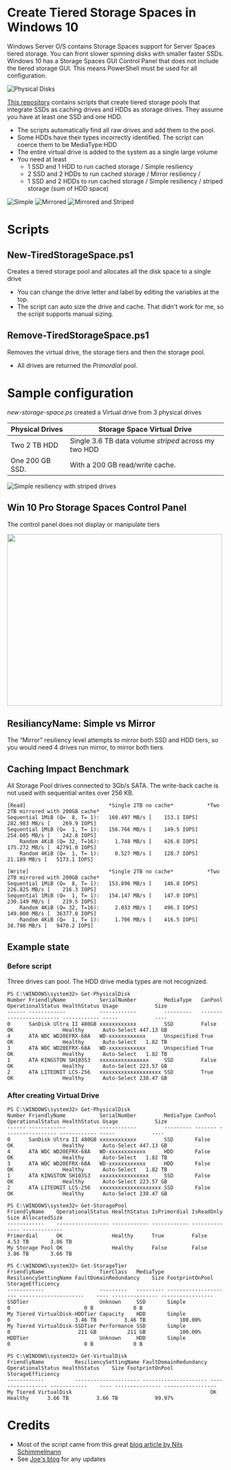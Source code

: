 # Create Tiered Storage Spaces in Windows 10
Windows Server O/S contains Storage Spaces support for Server Spaces tiered storage. 
You can front slower spinning disks with smaller faster SSDs. 
Windows 10 has a Storage Spaces GUI Control Panel that does not include the tiered storage GUI. 
This means PowerShell must be used for all configuration.

![Physical Disks](./images_folder/physical-disks.png)

[This repository](https://github.com/freemansoft/win10-storage-spaces) contains scripts that create tiered storage pools that integrate SSDs as caching drives and HDDs as storage drives. They assume you have at least one SSD and one HDD.

* The scripts automatically find all raw drives and add them to the pool.  
* Some HDDs have their types incorrectly identified.  The script can coerce them to be MediaType:HDD
* The entire virtual drive is added to the system as a single large volume
* You need at least 
  * 1 SSD and 1 HDD to run cached storage / Simple resiliency
  * 2 SSD and 2 HDDs to run cached storage / Mirror resiliency / 
  * 1 SSD and 2 HDDs to run cached storage / Simple resiliency / striped storage (sum of HDD space)

![Simple](./images_folder/simple.png) ![Mirrored](./images_folder/mirror-simple.png) ![Mirrored and Striped](./images_folder/mirror-stripe.png)

# Scripts 
## New-TiredStorageSpace.ps1
Creates a tiered storage pool and allocates all the disk space to a single drive
* You can change the drive letter and label by editing the variables at the top.
* The script can auto size the drive and cache.  That didn't work for me, so the script supports manual sizing.

## Remove-TiredStorageSpace.ps1
Removes the virtual drive, the storage tiers and then the storage pool.
* All drives are returned the _Primordial_ pool.

# Sample configuration
*new-storage-space.ps* created a Virtual drive from 3 physical drives

| Physical Drives | Storage Space Virtual Drive|
|-----------------|-----------------------------|
| Two 2 TB HDD     | Single 3.6 TB data volume _striped_ across my two HDD |
| One 200 GB SSD.  | With a 200 GB read/write cache. |

![Simple resiliency with striped drives](./images_folder/stripe-simple.png) 

## Win 10 Pro Storage Spaces Control Panel
The control panel does not display or manipulate tiers

<img src="./images_folder/storage-spaces-cp.png" width="500" height="400" />


## ResiliancyName: Simple vs Mirror
The “Mirror” resiliency level attempts to mirror both SSD and HDD tiers, so you would need 4 drives run mirror, to mirror both tiers

## Caching Impact Benchmark
All Storage Pool drives connected to 3Gb/s SATA.  The write-back cache is not used with sequential writes over 256 KB.

```
[Read]                           *Single 2TB no cache*           *Two 2TB mirrored with 200GB cache*
Sequential 1MiB (Q=  8, T= 1):   160.497 MB/s [    153.1 IOPS]   282.983 MB/s [    269.9 IOPS]
Sequential 1MiB (Q=  1, T= 1):   156.766 MB/s [    149.5 IOPS]   254.605 MB/s [    242.8 IOPS]
    Random 4KiB (Q= 32, T=16):     1.748 MB/s [    426.8 IOPS]   175.272 MB/s [  42791.0 IOPS]
    Random 4KiB (Q=  1, T= 1):     0.527 MB/s [    128.7 IOPS]    21.189 MB/s [   5173.1 IOPS]

[Write]                          *Single 2TB no cache*           *Two 2TB mirrored with 200GB cache*
Sequential 1MiB (Q=  8, T= 1):   153.896 MB/s [    146.8 IOPS]   226.825 MB/s [    216.3 IOPS]
Sequential 1MiB (Q=  1, T= 1):   154.147 MB/s [    147.0 IOPS]   230.149 MB/s [    219.5 IOPS]
    Random 4KiB (Q= 32, T=16):     2.033 MB/s [    496.3 IOPS]   149.000 MB/s [  36377.0 IOPS]
    Random 4KiB (Q=  1, T= 1):     1.706 MB/s [    416.5 IOPS]    38.790 MB/s [   9470.2 IOPS]

```

## Example state 
### Before script
Three drives can pool.  The HDD drive media types are not recognized.
```
PS C:\WINDOWS\system32> Get-PhysicalDisk
Number FriendlyName           SerialNumber         MediaType   CanPool OperationalStatus HealthStatus Usage            Size
------ ------------           ------------         ---------   ------- ----------------- ------------ -----            ----
0      SanDisk Ultra II 480GB xxxxxxxxxxxx         SSD         False   OK                Healthy      Auto-Select 447.13 GB
4      ATA WDC WD20EFRX-68A   WD-xxxxxxxxxxxx      Unspecified True    OK                Healthy      Auto-Select   1.82 TB
3      ATA WDC WD20EFRX-68A   WD-xxxxxxxxxxxx      Unspecified True    OK                Healthy      Auto-Select   1.82 TB
1      ATA KINGSTON SH103S3   xxxxxxxxxxxxxxxx     SSD         False   OK                Healthy      Auto-Select 223.57 GB
2      ATA LITEONIT LCS-256   xxxxxxxxxxxxxxxxxxxx SSD         True    OK                Healthy      Auto-Select 238.47 GB
```

### After creating Virtual Drive
```
PS C:\WINDOWS\system32> Get-PhysicalDisk
Number FriendlyName           SerialNumber         MediaType CanPool OperationalStatus HealthStatus Usage            Size
------ ------------           ------------         --------- ------- ----------------- ------------ -----            ----
0      SanDisk Ultra II 480GB xxxxxxxxxxxx         SSD       False   OK                Healthy      Auto-Select 447.13 GB
4      ATA WDC WD20EFRX-68A   WD-xxxxxxxxxxxx      HDD       False   OK                Healthy      Auto-Select   1.82 TB
3      ATA WDC WD20EFRX-68A   WD-xxxxxxxxxxxx      HDD       False   OK                Healthy      Auto-Select   1.82 TB
1      ATA KINGSTON SH103S3   xxxxxxxxxxxxxxxx     SSD       False   OK                Healthy      Auto-Select 223.57 GB
2      ATA LITEONIT LCS-256   xxxxxxxxxxxxxxxxxxxx SSD       False   OK                Healthy      Auto-Select 238.47 GB

PS C:\WINDOWS\system32> Get-StoragePool
FriendlyName    OperationalStatus HealthStatus IsPrimordial IsReadOnly    Size AllocatedSize
------------    ----------------- ------------ ------------ ----------    ---- -------------
Primordial      OK                Healthy      True         False      4.53 TB       3.86 TB
My Storage Pool OK                Healthy      False        False      3.86 TB       3.66 TB

PS C:\WINDOWS\system32> Get-StorageTier
FriendlyName                  TierClass   MediaType ResiliencySettingName FaultDomainRedundancy    Size FootprintOnPool StorageEfficiency
------------                  ---------   --------- --------------------- ---------------------    ---- --------------- -----------------
SSDTier                       Unknown     SSD       Simple                0                        0 B             0 B
My Tiered VirtualDisk-HDDTier Capacity    HDD       Simple                0                     3.46 TB         3.46 TB           100.00%
My Tiered VirtualDisk-SSDTier Performance SSD       Simple                0                      211 GB          211 GB           100.00%
HDDTier                       Unknown     HDD       Simple                0                        0 B             0 B

PS C:\WINDOWS\system32> Get-VirtualDisk
FriendlyName          ResiliencySettingName FaultDomainRedundancy OperationalStatus HealthStatus    Size FootprintOnPool StorageEfficiency
------------          --------------------- --------------------- ----------------- ------------    ---- --------------- -----------------
My Tiered VirtualDisk                                             OK                Healthy      3.66 TB         3.66 TB            99.97%
```

# Credits
* Most of the script came from this great [blog article by Nils Schimmelmann](https://nils.schimmelmann.us/post/153541254987/intel-smart-response-technology-vs-windows-10)
* See [Joe's blog](https://joe.blog.freemansoft.com) for any updates